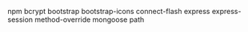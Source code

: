 npm bcrypt bootstrap bootstrap-icons connect-flash express express-session method-override mongoose path
